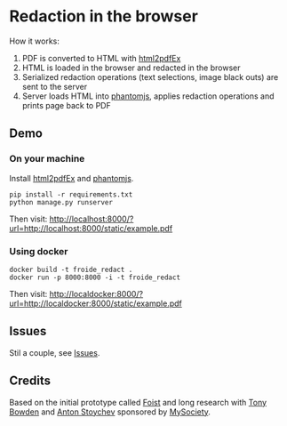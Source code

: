 # Redaction in the browser

How it works:

1. PDF is converted to HTML with [html2pdfEx](https://coolwanglu.github.io/pdf2htmlEX/)
2. HTML is loaded in the browser and redacted in the browser
3. Serialized redaction operations (text selections, image black outs) are sent to the server
4. Server loads HTML into [phantomjs](http://phantomjs.org/), applies redaction operations and prints page back to PDF

## Demo

### On your machine

Install [html2pdfEx](https://coolwanglu.github.io/pdf2htmlEX/) and [phantomjs](http://phantomjs.org/).

    pip install -r requirements.txt
    python manage.py runserver

Then visit:
<http://localhost:8000/?url=http://localhost:8000/static/example.pdf>


### Using docker

    docker build -t froide_redact .
    docker run -p 8000:8000 -i -t froide_redact

Then visit:
<http://localdocker:8000/?url=http://localdocker:8000/static/example.pdf>


## Issues

Stil a couple, see [Issues](https://github.com/stefanw/froide-redact/issues).


## Credits

Based on the initial prototype called [Foist](https://github.com/obshtestvo/foist) and long research with [Tony Bowden](https://github.com/tmtmtmtm) and [Anton Stoychev](https://github.com/antitoxic) sponsored by [MySociety](https://www.mysociety.org/).
